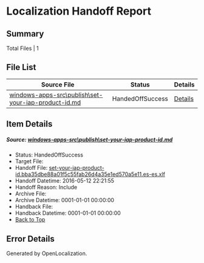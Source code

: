 # <a name='report-top'></a> Localization Handoff Report

## Summary
 Total Files | 1

## File List
 Source File | Status | Details 
 ----------- | ------ | ------- 
 [windows-apps-src\publish\set-your-iap-product-id.md](https://github.com/Microsoft/windows-apps/blob/ae4727974af632a275c102a6328734597cee3e9b/windows-apps-src/publish/set-your-iap-product-id.md) | HandedOffSuccess | [Details](#9faee009cd907cd8ccdeded019e23713cbc058f03537)

## Item Details
##### <a name='9faee009cd907cd8ccdeded019e23713cbc058f03537'></a> Source: [windows-apps-src\publish\set-your-iap-product-id.md](https://github.com/Microsoft/windows-apps/blob/ae4727974af632a275c102a6328734597cee3e9b/windows-apps-src/publish/set-your-iap-product-id.md)
* Status: HandedOffSuccess
* Target File: 
* Handoff File: [set-your-iap-product-id.bba35dbe88a01f5c55fab26d4a35e1ed570a5e11.es-es.xlf](https://github.com/Microsoft/WDG.handoff/blob/088e16d492fea5110328f6414ec19e52e117f5fb/ol-handoff/Microsoft/windows-apps.es-es/master/set-your-iap-product-id.bba35dbe88a01f5c55fab26d4a35e1ed570a5e11.es-es.xlf)
* Handoff Datetime: 2016-05-12 22:21:55
* Handoff Reason: Include
* Archive File: 
* Archive Datetime: 0001-01-01 00:00:00
* Handback File: 
* Handback Datetime: 0001-01-01 00:00:00
* [Back to Top](#report-top)


## Error Details

Generated by OpenLocalization.
